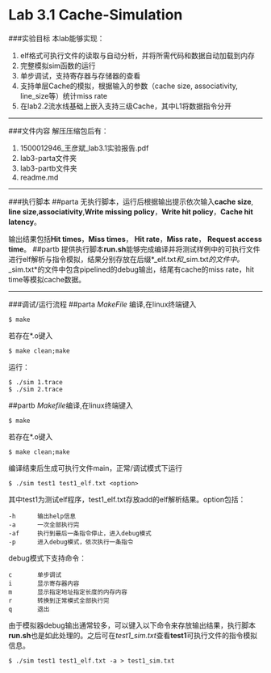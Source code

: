 # Lab 3.1 Cache-Simulation

###实验目标
本lab能够实现：

1. elf格式可执行文件的读取与自动分析，并将所需代码和数据自动加载到内存
2. 完整模拟sim函数的运行
3. 单步调试，支持寄存器与存储器的查看
4. 支持单层Cache的模拟，根据输入的参数（cache size, associativity, line_size等）统计miss rate
5. 在lab2.2流水线基础上嵌入支持三级Cache，其中L1将数据指令分开

*****************
###文件内容
解压压缩包后有：

1. 1500012946\_王彦斌\_lab3.1实验报告.pdf
2. lab3-parta文件夹
3. lab3-partb文件夹
4. readme.md

****************
###执行脚本
##parta
无执行脚本，运行后根据输出提示依次输入**cache size**, **line size**,**associativity**,**Write missing policy**，**Write hit policy**，**Cache hit latency**。

输出结果包括**Hit times**，**Miss times**， **Hit rate**，**Miss rate**， 
**Request access time**。
##partb
提供执行脚本**run.sh**能够完成编译并将测试样例中的可执行文件进行elf解析与指令模拟，结果分别存放在后缀*_elf.txt*和*_sim.txt*的文件中。*_sim.txt*的文件中包含pipelined的debug输出，结尾有cache的miss rate，hit time等模拟cache数据。
**************
###调试/运行流程
##parta
*MakeFile* 编译,在linux终端键入

```
$ make
```

若存在*.o键入

```
$ make clean;make
```

运行：

```
$ ./sim 1.trace
$ ./sim 2.trace
```

##partb
*Makefile*编译,在linux终端键入

```
$ make
```
若存在*.o键入

```
$ make clean;make
```

编译结束后生成可执行文件main，正常/调试模式下运行

```
$ ./sim test1 test1_elf.txt <option>
``` 
其中test1为测试elf程序，test1_elf.txt存放add的elf解析结果。option包括：

```
-h		输出help信息
-a  	一次全部执行完
-af  	执行到最后一条指令停止，进入debug模式
-p   	进入debug模式，依次执行一条指令
```
debug模式下支持命令：

```
c		单步调试
i		显示寄存器内容
m		显示指定地址指定长度的内存内容
r		转换到正常模式全部执行完
q		退出

```
由于模拟器debug输出通常较多，可以键入以下命令来存放输出结果，执行脚本**run.sh**也是如此处理的。之后可在*test1_sim.txt*查看**test1**可执行文件的指令模拟信息。

```
$ ./sim test1 test1_elf.txt -a > test1_sim.txt
```
